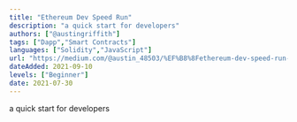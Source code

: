 ```yaml
---
title: "Ethereum Dev Speed Run"
description: "a quick start for developers"
authors: ["@austingriffith"]
tags: ["Dapp","Smart Contracts"]
languages: ["Solidity","JavaScript"]
url: "https://medium.com/@austin_48503/%EF%B8%8Fethereum-dev-speed-run-bd72bcba6a4c"
dateAdded: 2021-09-10
levels: ["Beginner"]
date: 2021-07-30
---
```


a quick start for developers